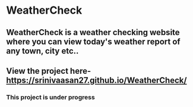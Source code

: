 # WeatherCheck
## WeatherCheck is a weather checking website where you can view today's weather report of any town, city etc.. 
## View the project here- https://srinivaasan27.github.io/WeatherCheck/
### This project is under progress
